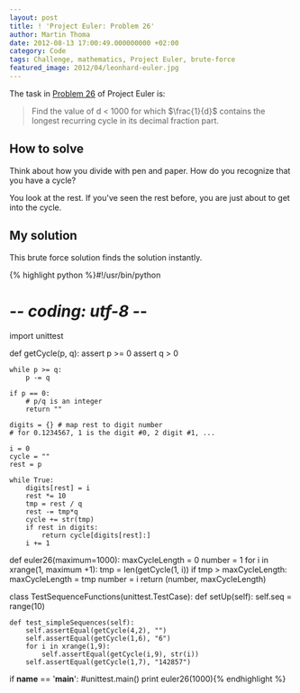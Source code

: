 ```yaml
---
layout: post
title: ! 'Project Euler: Problem 26'
author: Martin Thoma
date: 2012-08-13 17:00:49.000000000 +02:00
category: Code
tags: Challenge, mathematics, Project Euler, brute-force
featured_image: 2012/04/leonhard-euler.jpg
---
```

The task in <a href="http://projecteuler.net/problem=26">Problem 26</a> of Project Euler is:

<blockquote>Find the value of d < 1000 for which $\frac{1}{d}$ contains the longest recurring cycle in its decimal fraction part.</blockquote>

<h2>How to solve</h2>
Think about how you divide with pen and paper. How do you recognize that you have a cycle?

You look at the rest. If you've seen the rest before, you are just about to get into the cycle.

<h2>My solution</h2>
This brute force solution finds the solution instantly.

{% highlight python %}#!/usr/bin/python
# -*- coding: utf-8 -*-

import unittest

def getCycle(p, q):
    assert p >= 0
    assert q > 0

    while p >= q:
        p -= q

    if p == 0:
        # p/q is an integer
        return ""

    digits = {} # map rest to digit number
    # for 0.1234567, 1 is the digit #0, 2 digit #1, ...

    i = 0
    cycle = ""
    rest = p

    while True:
        digits[rest] = i
        rest *= 10
        tmp = rest / q
        rest -= tmp*q
        cycle += str(tmp)
        if rest in digits:
            return cycle[digits[rest]:]
        i += 1

def euler26(maximum=1000):
    maxCycleLength = 0
    number = 1
    for i in xrange(1, maximum +1):
        tmp = len(getCycle(1, i))
        if tmp > maxCycleLength:
            maxCycleLength = tmp
            number = i
    return (number, maxCycleLength)

class TestSequenceFunctions(unittest.TestCase):
    def setUp(self):
        self.seq = range(10)

    def test_simpleSequences(self):
        self.assertEqual(getCycle(4,2), "")
        self.assertEqual(getCycle(1,6), "6")
        for i in xrange(1,9):
            self.assertEqual(getCycle(i,9), str(i))
        self.assertEqual(getCycle(1,7), "142857")

if __name__ == '__main__':
    #unittest.main()
    print euler26(1000){% endhighlight %}
